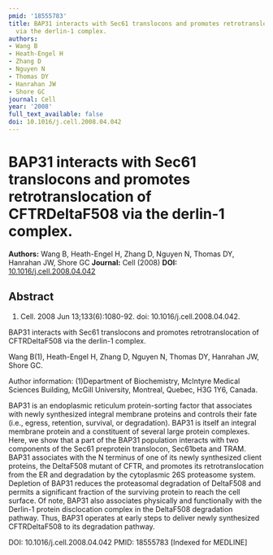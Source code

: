 ```yaml
---
pmid: '18555783'
title: BAP31 interacts with Sec61 translocons and promotes retrotranslocation of CFTRDeltaF508
  via the derlin-1 complex.
authors:
- Wang B
- Heath-Engel H
- Zhang D
- Nguyen N
- Thomas DY
- Hanrahan JW
- Shore GC
journal: Cell
year: '2008'
full_text_available: false
doi: 10.1016/j.cell.2008.04.042
---
```


# BAP31 interacts with Sec61 translocons and promotes retrotranslocation of CFTRDeltaF508 via the derlin-1 complex.
**Authors:** Wang B, Heath-Engel H, Zhang D, Nguyen N, Thomas DY, Hanrahan JW, Shore GC
**Journal:** Cell (2008)
**DOI:** [10.1016/j.cell.2008.04.042](https://doi.org/10.1016/j.cell.2008.04.042)

## Abstract

1. Cell. 2008 Jun 13;133(6):1080-92. doi: 10.1016/j.cell.2008.04.042.

BAP31 interacts with Sec61 translocons and promotes retrotranslocation of 
CFTRDeltaF508 via the derlin-1 complex.

Wang B(1), Heath-Engel H, Zhang D, Nguyen N, Thomas DY, Hanrahan JW, Shore GC.

Author information:
(1)Department of Biochemistry, McIntyre Medical Sciences Building, McGill 
University, Montreal, Quebec, H3G 1Y6, Canada.

BAP31 is an endoplasmic reticulum protein-sorting factor that associates with 
newly synthesized integral membrane proteins and controls their fate (i.e., 
egress, retention, survival, or degradation). BAP31 is itself an integral 
membrane protein and a constituent of several large protein complexes. Here, we 
show that a part of the BAP31 population interacts with two components of the 
Sec61 preprotein translocon, Sec61beta and TRAM. BAP31 associates with the N 
terminus of one of its newly synthesized client proteins, the DeltaF508 mutant 
of CFTR, and promotes its retrotranslocation from the ER and degradation by the 
cytoplasmic 26S proteasome system. Depletion of BAP31 reduces the proteasomal 
degradation of DeltaF508 and permits a significant fraction of the surviving 
protein to reach the cell surface. Of note, BAP31 also associates physically and 
functionally with the Derlin-1 protein disclocation complex in the DeltaF508 
degradation pathway. Thus, BAP31 operates at early steps to deliver newly 
synthesized CFTRDeltaF508 to its degradation pathway.

DOI: 10.1016/j.cell.2008.04.042
PMID: 18555783 [Indexed for MEDLINE]
